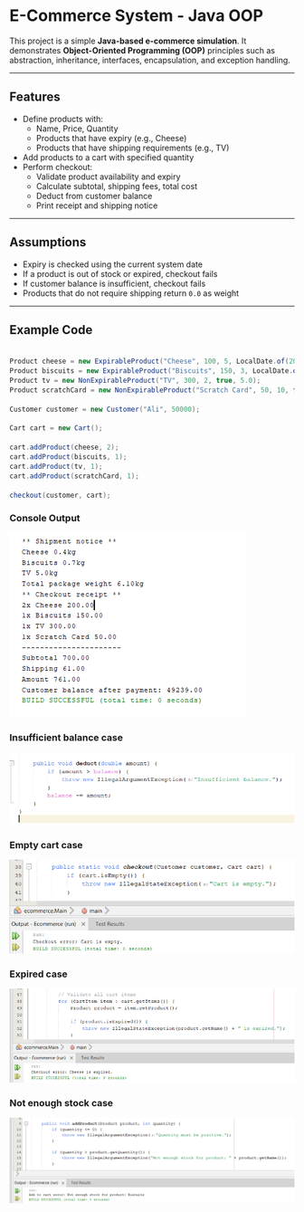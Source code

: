 # E-Commerce System - Java OOP

This project is a simple **Java-based e-commerce simulation**. It demonstrates **Object-Oriented Programming (OOP)** principles such as abstraction, inheritance, interfaces, encapsulation, and exception handling.

---

##  Features

- Define products with:
  - Name, Price, Quantity
  - Products that have expiry (e.g., Cheese)
  - Products that have shipping requirements (e.g., TV)
- Add products to a cart with specified quantity
- Perform checkout:
  - Validate product availability and expiry
  - Calculate subtotal, shipping fees, total cost
  - Deduct from customer balance
  - Print receipt and shipping notice


---

##  Assumptions


- Expiry is checked using the current system date
- If a product is out of stock or expired, checkout fails
- If customer balance is insufficient, checkout fails
- Products that do not require shipping return `0.0` as weight



---

##  Example Code

```java

Product cheese = new ExpirableProduct("Cheese", 100, 5, LocalDate.of(2025, 7, 20), 0.4);
Product biscuits = new ExpirableProduct("Biscuits", 150, 3, LocalDate.of(2025, 7, 10), 0.7);
Product tv = new NonExpirableProduct("TV", 300, 2, true, 5.0);
Product scratchCard = new NonExpirableProduct("Scratch Card", 50, 10, false, 0.0);

Customer customer = new Customer("Ali", 50000);

Cart cart = new Cart();

cart.addProduct(cheese, 2);
cart.addProduct(biscuits, 1);
cart.addProduct(tv, 1);
cart.addProduct(scratchCard, 1);

checkout(customer, cart);
```

###  Console Output

![Console Output](cases/normal.png)

### Insufficient balance case
![Console Output](cases/balance.png)


### Empty cart case
![Console Output](cases/emptyCart.png)

### Expired case
![Console Output](cases/expired.png)

### Not enough stock case
![Console Output](cases/stock.png)


